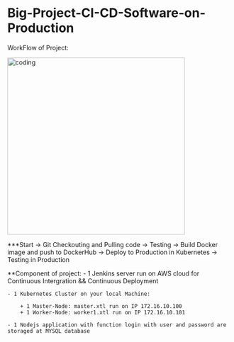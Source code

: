 # Big-Project-CI-CD-Software-on-Production

WorkFlow of Project:

<img align = "center" alt = "coding" width = "400" src = "C:\Users\Admin\Pictures\Screenshots\jenkins_workflow.png"> 


***Start -> Git Checkouting and Pulling code -> Testing -> Build Docker image and push to DockerHub -> Deploy to Production in Kubernetes -> Testing in Production

**Component of project:
    - 1 Jenkins server run on AWS cloud for Continuous Intergration &&  Continuous Deployment

    - 1 Kubernetes Cluster on your local Machine: 

        + 1 Master-Node: master.xtl run on IP 172.16.10.100  
        + 1 Worker-Node: worker1.xtl run on IP 172.16.10.101
        
    - 1 Nodejs application with function login with user and password are storaged at MYSQL database


